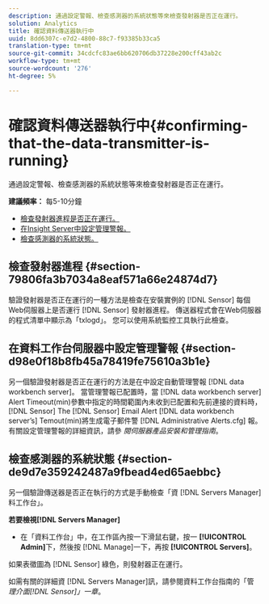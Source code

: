 ```yaml
---
description: 通過設定警報、檢查感測器的系統狀態等來檢查發射器是否正在運行。
solution: Analytics
title: 確認資料傳送器執行中
uuid: 8dd6307c-e7d2-4800-88c7-f93385b33ca5
translation-type: tm+mt
source-git-commit: 34cdcfc83ae6bb620706db37228e200cff43ab2c
workflow-type: tm+mt
source-wordcount: '276'
ht-degree: 5%

---
```



# 確認資料傳送器執行中{#confirming-that-the-data-transmitter-is-running}

通過設定警報、檢查感測器的系統狀態等來檢查發射器是否正在運行。

**建議頻率：** 每5-10分鐘

* [檢查發射器進程是否正在運行。](../../../home/c-snsr-ovrvw/admin-sensor/c-data-trmtr-rng.md#section-79806fa3b7034a8eaf571a66e24874d7)
* [在Insight Server中設定管理警報。](../../../home/c-snsr-ovrvw/admin-sensor/c-data-trmtr-rng.md#section-d98e0f18b8fb45a78419fe75610a3b1e)
* [檢查感測器的系統狀態。](../../../home/c-snsr-ovrvw/admin-sensor/c-data-trmtr-rng.md#section-de9d7e359242487a9fbead4ed65aebbc)

## 檢查發射器進程 {#section-79806fa3b7034a8eaf571a66e24874d7}

驗證發射器是否正在運行的一種方法是檢查在安裝實例的 [!DNL Sensor] 每個Web伺服器上是否運行 [!DNL Sensor] 發射器進程。 傳送器程式會在Web伺服器的程式清單中顯示為「txlogd」。 您可以使用系統監控工具執行此檢查。

## 在資料工作台伺服器中設定管理警報 {#section-d98e0f18b8fb45a78419fe75610a3b1e}

另一個驗證發射器是否正在運行的方法是在中設定自動管理警報 [!DNL data workbench server]。 當管理警報已配置時，當 [!DNL data workbench server] Alert Timeout(min)參數中指定的時間範圍內未收到已配置和先前連接的資料時， [!DNL Sensor] The [!DNL Sensor] Email Alert [!DNL data workbench server’s] Temout(min)將生成電子郵件警 [!DNL Administrative Alerts.cfg] 報。 有關設定管理警報的詳細資訊，請參 *閱伺服器產品安裝和管理指南*。

## 檢查感測器的系統狀態 {#section-de9d7e359242487a9fbead4ed65aebbc}

另一個驗證傳送器是否正在執行的方式是手動檢查「資 [!DNL Servers Manager] 料工作台」。

**若要檢視[!DNL Servers Manager]**

* 在「資料工作台」中，在工作區內按一下滑鼠右鍵，按一 **[!UICONTROL Admin]**&#x200B;下，然後按 [!DNL Manage]一下，再按 **[!UICONTROL Servers]**。

如果表徵圖為 [!DNL Sensor] 綠色，則發射器正在運行。

如需有關的詳細資 [!DNL Servers Manager]訊，請參閱資料工作台指南的「管 *理介面[!DNL Sensor]」一章*。
